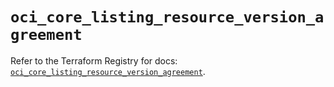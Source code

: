 # `oci_core_listing_resource_version_agreement`

Refer to the Terraform Registry for docs: [`oci_core_listing_resource_version_agreement`](https://registry.terraform.io/providers/oracle/oci/7.19.0/docs/resources/core_listing_resource_version_agreement).
